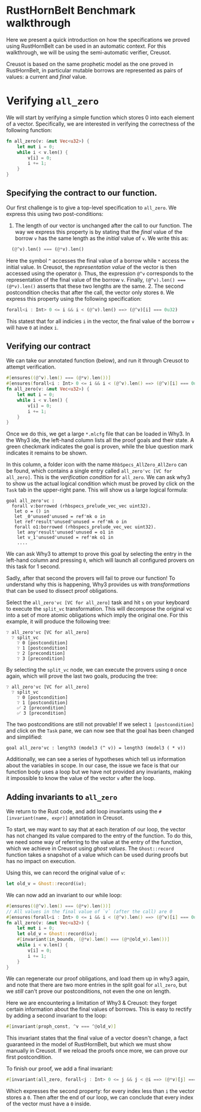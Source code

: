 # RustHornBelt Benchmark walkthrough

Here we present a quick introduction on how the specifications we proved using RustHornBelt can be used in an automatic context. 
For this walkthrough, we will be using the semi-automatic verifier, Creusot.

Creusot is based on the same prophetic model as the one proved in RustHornBelt, in particular mutable borrows are represented as pairs of values: a current and *final* value.

# Verifying `all_zero`

We will start by verifying a simple function which stores 0 into each element of a vector. Specifically, we are interested in verifying the correctness of the following function:

```rust
fn all_zero(v: &mut Vec<u32>) {
    let mut i = 0;
    while i < v.len() {
        v[i] = 0;
        i += 1;
    }
}
```

## Specifying the contract to our function.

Our first challenge is to give a top-level specification to `all_zero`. We express this using two post-conditions:

1. The length of our vector is unchanged after the call to our function. The way we express this property is by stating that the *final* value of the borrow `v` has the same length as the *initial* value of `v`. We write this as:
  ```rust
    (@^v).len() === (@*v).len()
  ```

  Here the symbol `^` accesses the final value of a borrow while `*` access the initial value. 
  In Creusot, the *representation value* of the vector is then accessed using the operator `@`. Thus, the expression `@^v` corresponds to the representation of the final value of the borrow `v`. 
  Finally, `(@^v).len() === (@*v).len()` asserts that these two lengths are the same.
2. The second postcondition checks that after the call, the vector only stores `0`. We express this property using the following specification:
```rust
forall<i : Int> 0 <= i && i < (@^v).len() ==> (@^v)[i] === 0u32)
```
This statest that for all indicies `i` in the vector, the final value of the borrow `v` will have `0` at index `i`.

## Verifying our contract

We can take our annotated function (below), and run it through Creusot to attempt verification.

```rust
#[ensures((@^v).len() === (@*v).len())]
#[ensures(forall<i : Int> 0 <= i && i < (@^v).len() ==> (@^v)[i] === 0u32)]
fn all_zero(v: &mut Vec<u32>) {
    let mut i = 0;
    while i < v.len() {
        v[i] = 0;
        i += 1;
    }
}
```

Once we do this, we get a large `*.mlcfg` file that can be loaded in Why3. In the Why3 ide, the left-hand column lists all the proof goals and their state. A green checkmark indicates the goal is proven, while the blue question mark indicates it remains to be shown. 

In this column, a folder icon with the name `RhbSpecs_AllZero_AllZero` can be found, which contains a single entry called `all_zero'vc [VC for all_zero]`. This is the *verification condition* for `all_zero`. We can ask why3 to show us the actual logical condition which must be proved by click on the `Task` tab in the upper-right pane. This will show us a large logical formula:

```
goal all_zero'vc :
  forall v:borrowed (rhbspecs_prelude_vec_vec uint32).
   let o = () in
   let _0'unused'unused = ref'mk o in
   let ref'result'unused'unused = ref'mk o in
   forall o1:borrowed (rhbspecs_prelude_vec_vec uint32).
    let any'result'unused'unused = o1 in
    let v_1'unused'unused = ref'mk o1 in
    ....
```

We can ask Why3 to attempt to prove this goal by selecting the entry in the left-hand column and pressing `0`, which will launch all configured provers on this task for 1 second. 

Sadly, after that second the provers will fail to prove our function! To understand why this is happening, Why3 provides us with *transformations* that can be used to dissect proof obligations. 

Select the `all_zero'vc [VC for all_zero]` task and hit `s` on your keyboard to execute the `split_vc` transformation. 
This will decompose the original vc into a set of more atomic obligations which imply the original one. 
For this example, it will produce the following tree:

```
❔ all_zero'vc [VC for all_zero]
  ❔ split_vc 
    ❔ 0 [postcondition]
    ❔ 1 [postcondition]
    ❔ 2 [precondition]
    ❔ 3 [precondition]
```

By selecting the `split_vc` node, we can execute the provers using `0` once again, which will prove the last two goals, producing the tree:

```
❔ all_zero'vc [VC for all_zero]
  ❔ split_vc 
    ❔ 0 [postcondition]
    ❔ 1 [postcondition]
    ✅ 2 [precondition]
    ✅ 3 [precondition]
```

The two postconditions are still not provable! If we select `1 [postcondition]` and click on the `Task` pane, we can now see that the goal has been changed and simplified:

```
goal all_zero'vc : length3 (model3 (^ v)) = length3 (model3 ( * v))
```

Additionally, we can see a series of hypotheses which tell us information about the variables in scope. 
In our case, the issue we face is that our function body uses a loop but we have not provided any invariants, making it impossible to know the value of the vector `v` after the loop.

## Adding invariants to `all_zero`

We return to the Rust code, and add loop invariants using the `#[invariant(name, expr)]` annotation in Creusot. 

To start, we may want to say that at each iteration of our loop, the vector has not changed its value compared to the entry of the function. To do this, we need some way of referring to the value at the entry of the function, which we achieve in Creusot using *ghost values*. The `Ghost::record` function takes a snapshot of a value which can be used during proofs but has no impact on execution.

Using this, we can record the original value of `v`:

```rust
let old_v = Ghost::record(&v);
```

We can now add an invariant to our while loop:
```rust
#[ensures((@^v).len() === (@*v).len())]
// All values in the final value of `v` (after the call) are 0
#[ensures(forall<i : Int> 0 <= i && i < (@^v).len() ==> (@^v)[i] === 0u32)]
fn all_zero(v: &mut Vec<u32>) {
    let mut i = 0;
    let old_v = Ghost::record(&v);
    #[invariant(in_bounds, (@*v).len() === (@*@old_v).len())]
    while i < v.len() {
        v[i] = 0;
        i += 1;
    }
}
```

We can regenerate our proof obligations, and load them up in why3 again, and note that there are two more entries in the split goal for `all_zero`, but we *still* can't prove our postconditions, not even the one on length. 

Here we are encountering a limitation of Why3 & Creusot: they forget certain information about the final values of borrows.
This is easy to rectify by adding a second invariant to the loop:

```rust
#[invariant(proph_const, ^v === ^@old_v)]

```

This invariant states that the final value of a vector doesn't change, a fact guaranteed in the model of RustHornBelt, but which we must show manually in Creusot. 
If we reload the proofs once more, we can prove our first postcondition.

To finish our proof, we add a final invariant:

```rust
#[invariant(all_zero, forall<j : Int> 0 <= j && j < @i ==> (@*v)[j] === 0u32)]
```

Which expresses the second property: for every index less than `i` the vector stores a `0`. Then after the end of our loop, we can conclude that every index of the vector must have a `0` inside. 
